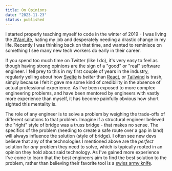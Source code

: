 ```yaml
---
title: On Opinions
date: "2023-11-23"
status: published
---
```


I started properly teaching myself to code in the winter of 2019 - I was living the [#VanLife](https://en.wikipedia.org/wiki/Van-dwelling), hating my job and desperately needing a drastic change in my life. Recently I was thinking back on that time, and wanted to reminisce on something I see many new tech workers do early in their career. 

If you spend too much time on Twitter (like I do), it's very easy to feel as though having strong opinions are the sign of a "good" or "real" software engineer. I fell prey to this in my first couple of years in the industry, regularly yelling about how [Svelte](https://svelte.dev) is _better_ than [React](https://react.dev/), or [Tailwind](https://tailwindcss.com/) is trash, simply because I felt it gave me some kind of credibility in the absence of actual professional experience. As I've been exposed to more complex engineering problems, and have been mentored by engineers with vastly more experience than myself, it has become painfully obvious how short sighted this mentality is. 

The role of any engineer is to solve a problem by weighing the trade-offs of different solutions to that problem. Imagine if a structural engineer believed the "right" style of bridge was a truss bridge - that makes no sense. The specifics of the problem (needing to create a safe route over a gap in land) will always influence the solution (style of bridge). I often see new devs believe that any of the technologies I mentioned above are the _perfect_ solution for _any_ problem they need to solve, which is typically rooted in an opinion they hold about said technology. As I've gained more experience I've come to learn that the best engineers aim to find the best solution to the problem, rather than believing their favorite tool is a [swiss army knife](https://en.wikipedia.org/wiki/Swiss_Army_knife).  
